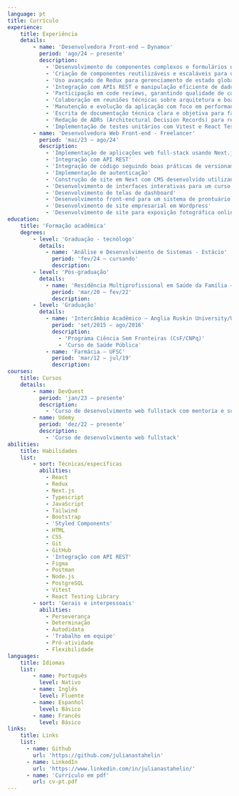 ```yaml
---
language: pt
title: Currículo
experience: 
    title: Experiência
    details:
        - name: 'Desenvolvedora Front-end – Dynamox'
          period: 'ago/24 – presente'
          description:
            - 'Desenvolvimento de componentes complexos e formulários dinâmicos com validações usando React e TypeScript'
            - 'Criação de componentes reutilizáveis e escaláveis para uso por outras equipes de desenvolvimento'
            - 'Uso avançado de Redux para gerenciamento de estado global'
            - 'Integração com APIs REST e manipulação eficiente de dados assíncronos'
            - 'Participação em code reviews, garantindo qualidade de código, legibilidade e performance'
            - 'Colaboração em reuniões técnicas sobre arquitetura e boas práticas de front-end'
            - 'Manutenção e evolução da aplicação com foco em performance e aderência ao design system'
            - 'Escrita de documentação técnica clara e objetiva para facilitar o uso e manutenção do código'
            - 'Redação de ADRs (Architectural Decision Records) para registrar decisões técnicas importantes'
            - 'Implementação de testes unitários com Vitest e React Testing Library'
        - name: 'Desenvolvedora Web Front-end - Freelancer'
          period: 'mai/23 – ago/24'
          description:
            - 'Implementação de aplicações web full-stack usando Next.js, Typescript, Tailwind, Redux e Framer-motion'
            - 'Integração com API REST'
            - 'Integração de código seguindo boas práticas de versionamento e Git feature branch workflow'
            - 'Implementação de autenticação'
            - 'Construção de site em Next com CMS desenvolvido utilizando a API do Notion'
            - 'Desenvolvimento de interfaces interativas para um curso online da UNA-SUS'
            - 'Desenvolvimento de telas de dashboard'
            - 'Desenvolvimento front-end para um sistema de prontuário eletrônico'
            - 'Desenvolvimento de site empresarial em Wordpress'
            - 'Desenvolvimento de site para exposição fotográfica online com recursos de acessibilidade'
education:
    title: 'Formação acadêmica'
    degrees:
        - level: 'Graduação - tecnólogo'
          details:
            - name: 'Análise e Desenvolvimento de Sistemas - Estácio'
              period: 'fev/24 – cursando'
              description: 
        - level: 'Pós-graduação'
          details:
            - name: 'Residência Multiprofissional em Saúde da Família – UFSC'
              period: 'mar/20 – fev/22'
              description: 
        - level: 'Graduação'
          details:
            - name: 'Intercâmbio Acadêmico – Anglia Ruskin University/UK'
              period: 'set/2015 – ago/2016'
              description:
                - 'Programa Ciência Sem Fronteiras (CsF/CNPq)'
                - 'Curso de Saúde Pública'
            - name: 'Farmácia – UFSC'
              period: 'mar/12 – jul/19'
              description: 
courses:
    title: Cursos
    details:
        - name: DevQuest
          period: 'jan/23 – presente'
          description: 
            - 'Curso de desenvolvimento web fullstack com mentoria e suporte'
        - name: Udemy
          period: 'dez/22 – presente'
          description:
            - 'Curso de desenvolvimento web fullstack'
abilities: 
    title: Habilidades 
    list:          
        - sort: Técnicas/específicas 
          abilities:
            - React
            - Redux
            - Next.js
            - Typescript
            - JavaScript
            - Tailwind
            - Bootstrap
            - 'Styled Components'
            - HTML
            - CSS
            - Git
            - GitHub
            - 'Integração com API REST'
            - Figma
            - Postman
            - Node.js
            - PostgreSQL
            - Vitest
            - React Testing Library
        - sort: 'Gerais e interpessoais'
          abilities: 
            - Perseverança
            - Determinação
            - Autodidata
            - 'Trabalho em equipe' 
            - Pró-atividade
            - Flexibilidade
languages:
    title: Idiomas
    list: 
        - name: Português 
          level: Nativo
        - name: Inglês 
          level: Fluente
        - name: Espanhol
          level: Básico
        - name: Francês
          level: Básico
links: 
    title: Links
    list: 
      - name: Github
        url: 'https://github.com/julianastahelin'
      - name: LinkedIn
        url: 'https://www.linkedin.com/in/julianastahelin/'
      - name: 'Currículo em pdf'
        url: cv-pt.pdf
---
```


